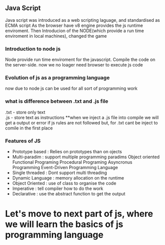 ## Java Script  
Java script was introduced as a web scripting laguage, and standardised as ECMA script 
As the browser have v8 engine provides the js runtime enviroment. 
Then Introducion of the NODE(which provide a run time enviroment in local machines), changed the game 


### Introduction to node js
Node provide run time enviroment for the javascript. 
Compile the code on the server-side.
now we no loager need browser to execute js code 

### Evolution of js as a programming language 
now due to node js can be used for all sort of programming work 

### what is difference between .txt and .js file 
.txt - store only text  
.js - store text as instructions 
**when we inject a .js file into compile we will get a output or error if js rules are not followed 
but, for .txt cant be inject to comile in the first place 

### Features of JS
- Prototype based : Relies on prototypes than on ojects 
- Multi-paradim : support multiple programming paradims 
                    Object oriented 
                    Functional Programing 
                    Procedural Programing 
                    Asyncronus Programming 
                    Event-Driven Programming Language 
- Single threaded : Dont support multi threading 
- Dynamic Language : memory allocation on the runtime
- Object Oriented : use of class to organise the code 
- Imperative : tell compiler how to do the work 
- Declarative : use the abstract function to get the output 


# Let's move to next part of js, where we will learn the basics of js programming language 

